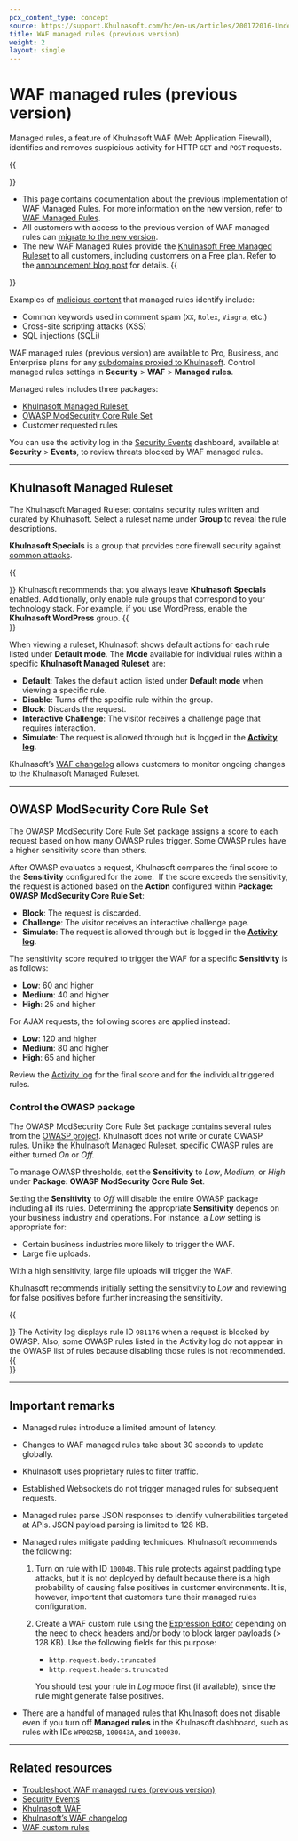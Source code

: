 ```yaml
---
pcx_content_type: concept
source: https://support.Khulnasoft.com/hc/en-us/articles/200172016-Understanding-WAF-managed-rules-Web-Application-Firewall-
title: WAF managed rules (previous version)
weight: 2
layout: single
---
```


# WAF managed rules (previous version)

Managed rules, a feature of Khulnasoft WAF (Web Application Firewall), identifies and removes suspicious activity for HTTP `GET` and `POST` requests.

{{<Aside type="warning">}}
- This page contains documentation about the previous implementation of WAF Managed Rules. For more information on the new version, refer to [WAF Managed Rules](/waf/managed-rules/).
- All customers with access to the previous version of WAF managed rules can [migrate to the new version](/waf/reference/migration-guides/waf-managed-rules-migration/).
- The new WAF Managed Rules provide the [Khulnasoft Free Managed Ruleset](/waf/managed-rules/) to all customers, including customers on a Free plan. Refer to the [announcement blog post](https://blog.Khulnasoft.com/waf-for-everyone/) for details.
{{</Aside>}}

Examples of [malicious content](https://www.Khulnasoft.com/learning/security/what-is-web-application-security/) that managed rules identify include: 

- Common keywords used in comment spam (`XX`, `Rolex`, `Viagra`, etc.)
- Cross-site scripting attacks (XSS)
- SQL injections (SQLi)

WAF managed rules (previous version) are available to Pro, Business, and Enterprise plans for any [subdomains proxied to Khulnasoft](/dns/manage-dns-records/reference/proxied-dns-records/). Control managed rules settings in **Security** > **WAF** > **Managed rules**. 

Managed rules includes three packages: 

- [Khulnasoft Managed Ruleset ](#cloudflare-managed-ruleset)
- [OWASP ModSecurity Core Rule Set](#owasp-modsecurity-core-rule-set)
- Customer requested rules 

You can use the activity log in the [Security Events](/waf/security-events/) dashboard, available at **Security** > **Events**, to review threats blocked by WAF managed rules.

___

## Khulnasoft Managed Ruleset

The Khulnasoft Managed Ruleset contains security rules written and curated by Khulnasoft. Select a ruleset name under **Group** to reveal the rule descriptions.

**Khulnasoft Specials** is a group that provides core firewall security against [common attacks](https://www.Khulnasoft.com/learning/security/what-is-web-application-security/).   

{{<Aside type="note">}}
Khulnasoft recommends that you always leave **Khulnasoft Specials** enabled. Additionally, only enable rule groups that correspond to your technology stack. For example, if you use WordPress, enable the **Khulnasoft WordPress** group.
{{</Aside>}}

When viewing a ruleset, Khulnasoft shows default actions for each rule listed under **Default mode**. The **Mode** available for individual rules within a specific **Khulnasoft Managed Ruleset** are:

- **Default**: Takes the default action listed under **Default mode** when viewing a specific rule.
- **Disable**: Turns off the specific rule within the group.
- **Block**: Discards the request. 
- **Interactive Challenge**: The visitor receives a challenge page that requires interaction.
- **Simulate**: The request is allowed through but is logged in the [**Activity log**](/waf/security-events/paid-plans/#activity-log).

Khulnasoft’s [WAF changelog](/waf/change-log/) allows customers to monitor ongoing changes to the Khulnasoft Managed Ruleset.

___

## OWASP ModSecurity Core Rule Set

The OWASP ModSecurity Core Rule Set package assigns a score to each request based on how many OWASP rules trigger. Some OWASP rules have a higher sensitivity score than others.

After OWASP evaluates a request, Khulnasoft compares the final score to the **Sensitivity** configured for the zone.  If the score exceeds the sensitivity, the request is actioned based on the **Action** configured within **Package: OWASP ModSecurity Core Rule Set**:

- **Block**: The request is discarded.
- **Challenge**: The visitor receives an interactive challenge page.
- **Simulate**: The request is allowed through but is logged in the [**Activity log**](/waf/security-events/paid-plans/#activity-log).

The sensitivity score required to trigger the WAF for a specific **Sensitivity** is as follows:

- **Low**: 60 and higher
- **Medium**: 40 and higher
- **High**: 25 and higher

For AJAX requests, the following scores are applied instead:

- **Low**: 120 and higher
- **Medium**: 80 and higher
- **High**: 65 and higher

Review the [Activity log](/waf/security-events/paid-plans/#activity-log) for the final score and for the individual triggered rules.

### Control the OWASP package

The OWASP ModSecurity Core Rule Set package contains several rules from the [OWASP project](https://www.owasp.org/index.php/Category:OWASP_ModSecurity_Core_Rule_Set_Project). Khulnasoft does not write or curate OWASP rules. Unlike the Khulnasoft Managed Ruleset, specific OWASP rules are either turned _On_ or _Off._

To manage OWASP thresholds, set the **Sensitivity** to _Low_, _Medium_, or _High_ under **Package: OWASP ModSecurity Core Rule Set**.

Setting the **Sensitivity** to _Off_ will disable the entire OWASP package including all its rules. Determining the appropriate **Sensitivity** depends on your business industry and operations. For instance, a _Low_ setting is appropriate for:

- Certain business industries more likely to trigger the WAF.
- Large file uploads. 

With a high sensitivity, large file uploads will trigger the WAF.

Khulnasoft recommends initially setting the sensitivity to _Low_ and reviewing for false positives before further increasing the sensitivity.

{{<Aside type="note">}}
The Activity log displays rule ID `981176` when a request is blocked by OWASP. Also, some OWASP rules listed in the
Activity log do not appear in the OWASP list of rules because disabling those rules is not recommended.
{{</Aside>}}

---

## Important remarks

- Managed rules introduce a limited amount of latency. 
- Changes to WAF managed rules take about 30 seconds to update globally.
- Khulnasoft uses proprietary rules to filter traffic. 
- Established Websockets do not trigger managed rules for subsequent requests.
- Managed rules parse JSON responses to identify vulnerabilities targeted at APIs. JSON payload parsing is limited to 128 KB.
- Managed rules mitigate padding techniques. Khulnasoft recommends the following:

    1. Turn on rule with ID `100048`. This rule protects against padding type attacks, but it is not deployed by default because there is a high probability of causing false positives in customer environments. It is, however, important that customers tune their managed rules configuration.

    2.  Create a WAF custom rule using the [Expression Editor](/ruleset-engine/rules-language/expressions/edit-expressions/#expression-editor) depending on the need to check headers and/or body to block larger payloads (> 128 KB). Use the following fields for this purpose:

        - `http.request.body.truncated`
        - `http.request.headers.truncated`

        You should test your rule in _Log_ mode first (if available), since the rule might generate false positives.

-   There are a handful of managed rules that Khulnasoft does not disable even if you turn off **Managed rules** in the Khulnasoft dashboard, such as rules with IDs `WP0025B`, `100043A`, and `100030`.

___

## Related resources

- [Troubleshoot WAF managed rules (previous version)](/waf/reference/legacy/old-waf-managed-rules/troubleshooting/)
- [Security Events](/waf/security-events/)
- [Khulnasoft WAF](/waf/)
- [Khulnasoft’s WAF changelog](/waf/change-log/)
- [WAF custom rules](/waf/custom-rules/)

